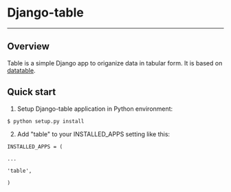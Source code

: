 # Django-table

_____________________________________________________________________

## Overview
Table is a simple Django app to origanize data in tabular form.
It is based on [datatable](http://datatables.net).

## Quick start
1. Setup Django-table application in Python environment:

<code>$ python setup.py install</code>

2. Add "table" to your INSTALLED_APPS setting like this:

<code>INSTALLED_APPS = (  
    ...  
    'table',  
)</code>
